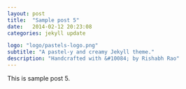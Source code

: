 ```yaml
---
layout: post
title:  "Sample post 5"
date:   2014-02-12 20:23:08
categories: jekyll update

logo: "logo/pastels-logo.png"
subtitle: "A pastel-y and creamy Jekyll theme."
description: "Handcrafted with &#10084; by Rishabh Rao"
---
```


This is sample post 5.
